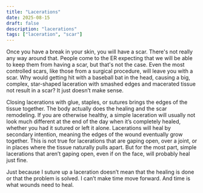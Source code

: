 ```yaml
---
title: "Lacerations"
date: 2025-08-15
draft: false
description: "lacerations"
tags: ["laceration", "scar"]
---
```


Once you have a break in your skin, you will have a scar. There's not really any way around that. People come to the ER expecting that we will be able to keep them from having a scar, but that's not the case. Even the most controlled scars, like those from a surgical procedure, will leave you with a scar. Why would getting hit with a baseball bat in the head, causing a big, complex, star-shaped laceration with smashed edges and macerated tissue not result in a scar? It just doesn’t make sense.

Closing lacerations with glue, staples, or sutures brings the edges of the tissue together. The body actually does the healing and the scar remodeling. If you are otherwise healthy, a simple laceration will usually not look much different at the end of the day when it’s completely healed, whether you had it sutured or left it alone. Lacerations will heal by secondary intention, meaning the edges of the wound eventually grow together. This is not true for lacerations that are gaping open, over a joint, or in places where the tissue naturally pulls apart. But for the most part, simple lacerations that aren’t gaping open, even if on the face, will probably heal just fine.

Just because I suture up a laceration doesn’t mean that the healing is done or that the problem is solved. I can’t make time move forward. And time is what wounds need to heal.
